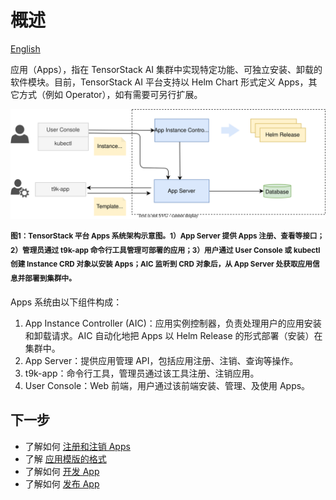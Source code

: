# 概述

[English](./README.md)

应用（Apps），指在 TensorStack AI 集群中实现特定功能、可独立安装、卸载的软件模块。目前，TensorStack AI 平台支持以 Helm Chart 形式定义 Apps，其它方式（例如 Operator），如有需要可另行扩展。

![architecture](./img/arch.drawio.svg)

<sup><b>图1：TensorStack 平台 Apps 系统架构示意图。1）App Server 提供 Apps 注册、查看等接口；2）管理员通过 t9k-app 命令行工具管理可部署的应用；3）用户通过 User Console 或 kubectl 创建  Instance CRD 对象以安装 Apps；AIC 监听到 CRD 对象后，从 App Server 处获取应用信息并部署到集群中。</b></sup>

Apps 系统由以下组件构成：

1. App Instance Controller (AIC)：应用实例控制器，负责处理用户的应用安装和卸载请求。AIC 自动化地把 Apps 以 Helm Release 的形式部署（安装）在集群中。
2. App Server：提供应用管理 API，包括应用注册、注销、查询等操作。
3. t9k-app：命令行工具，管理员通过该工具注册、注销应用。
4. User Console：Web 前端，用户通过该前端安装、管理、及使用 Apps。

## 下一步

* 了解如何 [注册和注销 Apps](./register.md)
* 了解 [应用模版的格式](./template.md)
* 了解如何 [开发 App](./dev.md)
* 了解如何 [发布 App](./release.md)
